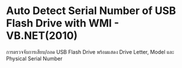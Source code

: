 # Auto Detect Serial Number of USB Flash Drive with WMI - VB.NET(2010)

การตรวจจับการเสียบ/ถอด USB Flash Drive พร้อมแสดง Drive Letter, Model และ Physical Serial Number
